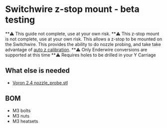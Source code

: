 # Switchwire z-stop mount - beta testing
**:warning: This guide not complete, use at your own risk.
**:warning: This z-stop mount is not complete, use at your own risk.
This allows a z-stop to be mounted on the Switchwire. This provides the ability to do nozzle probing, and take take advantage of [auto z calibration](https://github.com/protoloft/klipper_z_calibration).
**:warning: Only Enderwire conversions are supported at this time
**:warning: Requires holes to be drilled in your Y Carriage
## What else is needed
- [Voron 2.4 nozzle_probe.stl](https://github.com/VoronDesign/Voron-2/tree/Voron2.4/STLs/Z_Endstop)
## BOM
- M3 bolts
- M3 nuts
- M3 heatsets